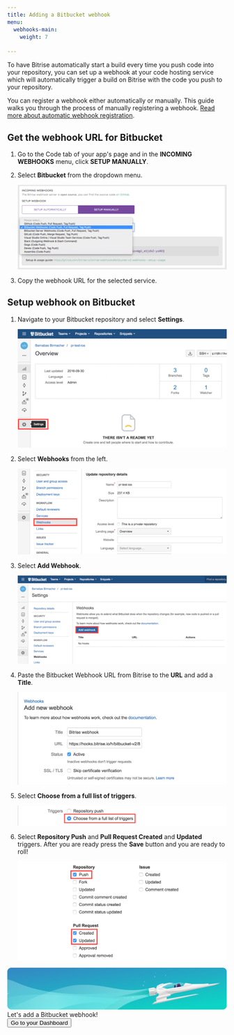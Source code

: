 ```yaml
---
title: Adding a Bitbucket webhook
menu:
  webhooks-main:
    weight: 7

---
```

To have Bitrise automatically start a build every time you push code into your repository, you can set up a webhook at your code hosting service which will automatically trigger a build on Bitrise with the code you push to your repository.

You can register a webhook either automatically or manually. This guide walks you through the process of manually registering a webhook. [Read more about automatic webhook registration](/webhooks/#setting-up-incoming-webhooks-automatically).

## Get the webhook URL for Bitbucket

1. Go to the Code tab of your app's page and in the **INCOMING WEBHOOKS** menu, click **SETUP MANUALLY**.
2. Select **Bitbucket** from the dropdown menu.

   ![Screenshot](/img/webhooks_bitbucket.png)
3. Copy the webhook URL for the selected service.

## Setup webhook on Bitbucket

1. Navigate to your Bitbucket repository and select **Settings**.

   ![Screenshot](/img/webhooks/bitbucket_settings.png)
2. Select **Webhooks** from the left.

   ![Screenshot](/img/webhooks/bitbucket_settings_webhooks.png)
3. Select **Add Webhook**.

   ![Screenshot](/img/webhooks/bitbucket_add_webhooks.png)
4. Paste the Bitbucket Webhook URL from Bitrise to the **URL** and add a **Title**.

   ![Screenshot](/img/webhooks/bitbucket_webhook_info.png)
5. Select **Choose from a full list of triggers**.

   ![Screenshot](/img/webhooks/bitbucket_webhook_trigger.png)
6. Select **Repository Push** and **Pull Request Created** and **Updated** triggers. After you are ready press the **Save** button and you are ready to roll!

   ![Screenshot](/img/webhooks/bitbucket_webhook_push_and_pr.png)

<div class="banner">
<img src="/assets/images/banner-bg-888x170.png" style="border: none;">
<div class="deploy-text">Let's add a Bitbucket webhook!</div>
<a target="_blank" href="https://app.bitrise.io/dashboard/builds"><button class="button">Go to your Dashboard</button></a>
</div>